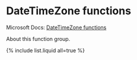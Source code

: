 ---
---

# DateTimeZone functions

Microsoft Docs: [DateTimeZone functions](https://docs.microsoft.com/en-us/powerquery-m/datetimezone-functions)

About this function group.

{% include list.liquid all=true %}